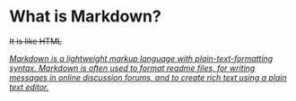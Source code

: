 # What is Markdown?

~~It is like HTML~~

[*Markdown is a lightweight markup language with plain-text-formatting syntax. Markdown is often used to format readme files, for writing messages in online discussion forums, and to create rich text using a plain text editor.*](https://github.com/adam-p/markdown-here/wiki/Markdown-Cheatsheet)



